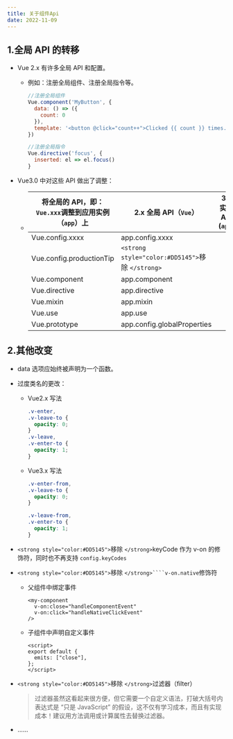 ```yaml
---
title: 关于组件Api
date: 2022-11-09
---
```


## 1.全局 API 的转移

- Vue 2.x 有许多全局 API 和配置。

  - 例如：注册全局组件、注册全局指令等。

    ```js
    //注册全局组件
    Vue.component('MyButton', {
      data: () => ({
        count: 0
      }),
      template: '<button @click="count++">Clicked {{ count }} times.</button>'
    })

    //注册全局指令
    Vue.directive('focus', {
      inserted: el => el.focus()
    }
    ```

- Vue3.0 中对这些 API 做出了调整：

  - | 将全局的 API，即：`Vue.xxx`调整到应用实例（`app`）上 | 2.x 全局 API（`Vue`）                            | 3.x 实例 API (`app`) |
    | ---------------------------------------------------- | ------------------------------------------------ | -------------------- |
    | Vue.config.xxxx                                      | app.config.xxxx                                  |                      |
    | Vue.config.productionTip                             | `<strong style="color:#DD5145">`移除 `</strong>` |                      |
    | Vue.component                                        | app.component                                    |                      |
    | Vue.directive                                        | app.directive                                    |                      |
    | Vue.mixin                                            | app.mixin                                        |                      |
    | Vue.use                                              | app.use                                          |                      |
    | Vue.prototype                                        | app.config.globalProperties                      |                      |

## 2.其他改变

- data 选项应始终被声明为一个函数。
- 过度类名的更改：

  - Vue2.x 写法

    ```css
    .v-enter,
    .v-leave-to {
      opacity: 0;
    }
    .v-leave,
    .v-enter-to {
      opacity: 1;
    }
    ```

  - Vue3.x 写法

    ```css
    .v-enter-from,
    .v-leave-to {
      opacity: 0;
    }

    .v-leave-from,
    .v-enter-to {
      opacity: 1;
    }
    ```

- `<strong style="color:#DD5145">`移除 `</strong>`keyCode 作为 v-on 的修饰符，同时也不再支持 `config.keyCodes`
- `<strong style="color:#DD5145">`移除 ` </strong>````v-on.native `修饰符

  - 父组件中绑定事件

    ```vue
    <my-component
      v-on:close="handleComponentEvent"
      v-on:click="handleNativeClickEvent"
    />
    ```

  - 子组件中声明自定义事件

    ```vue
    <script>
    export default {
      emits: ["close"],
    };
    </script>
    ```

- `<strong style="color:#DD5145">`移除 `</strong>`过滤器（filter）

  > 过滤器虽然这看起来很方便，但它需要一个自定义语法，打破大括号内表达式是 “只是 JavaScript” 的假设，这不仅有学习成本，而且有实现成本！建议用方法调用或计算属性去替换过滤器。

- ......
